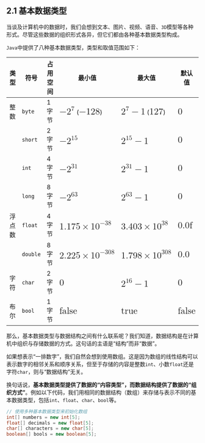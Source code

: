 ## 2.1 基本数据类型

当谈及计算机中的数据时，我们会想到文本、图片、视频、语音、`3D`模型等各种形式。尽管这些数据的组织形式各异，但它们都由各种基本数据类型构成。

`Java`中提供了八种基本数据类型，类型和取值范围如下：

<div>
<div><div><table>
<thead>
<tr>
<th>类型</th>
<th>符号</th>
<th>占用空间</th>
<th>最小值</th>
<th>最大值</th>
<th>默认值</th>
</tr>
</thead>
<tbody>
<tr>
<td>整数</td>
<td><code>byte</code></td>
<td>1 字节</td>
<td><span ><mjx-container   style="font-size: 122.9%; position: relative;"><mjx-math  aria-hidden="true"><mjx-mo ><mjx-c ></mjx-c></mjx-mo><mjx-msup><mjx-mn ><mjx-c ></mjx-c></mjx-mn><mjx-script style="vertical-align: 0.363em;"><mjx-mn  size="s"><mjx-c ></mjx-c></mjx-mn></mjx-script></mjx-msup></mjx-math><mjx-assistive-mml unselectable="on" display="inline"><mjx-container   style="font-size: 122.9%; position: relative;"><mjx-math  aria-hidden="true"><mjx-mo ><mjx-c ></mjx-c></mjx-mo><mjx-msup><mjx-mn ><mjx-c ></mjx-c></mjx-mn><mjx-script style="vertical-align: 0.363em;"><mjx-mn  size="s"><mjx-c ></mjx-c></mjx-mn></mjx-script></mjx-msup></mjx-math><mjx-assistive-mml unselectable="on" display="inline"><math xmlns="http://www.w3.org/1998/Math/MathML"><mo>−</mo><msup><mn>2</mn><mn>7</mn></msup></math></mjx-assistive-mml></mjx-container></mjx-assistive-mml></mjx-container></span> (<span ><mjx-container   style="font-size: 122.9%; position: relative;"><mjx-math  aria-hidden="true"><mjx-mo ><mjx-c ></mjx-c></mjx-mo><mjx-mn ><mjx-c class="mjx-c31"></mjx-c><mjx-c ></mjx-c><mjx-c class="mjx-c38"></mjx-c></mjx-mn></mjx-math><mjx-assistive-mml unselectable="on" display="inline"><mjx-container   style="font-size: 122.9%; position: relative;"><mjx-math  aria-hidden="true"><mjx-mo ><mjx-c ></mjx-c></mjx-mo><mjx-mn ><mjx-c class="mjx-c31"></mjx-c><mjx-c ></mjx-c><mjx-c class="mjx-c38"></mjx-c></mjx-mn></mjx-math><mjx-assistive-mml unselectable="on" display="inline"><math xmlns="http://www.w3.org/1998/Math/MathML"><mo>−</mo><mn>128</mn></math></mjx-assistive-mml></mjx-container></mjx-assistive-mml></mjx-container></span>)</td>
<td><span ><mjx-container   style="font-size: 122.9%; position: relative;"><mjx-math  aria-hidden="true"><mjx-msup><mjx-mn ><mjx-c ></mjx-c></mjx-mn><mjx-script style="vertical-align: 0.363em;"><mjx-mn  size="s"><mjx-c ></mjx-c></mjx-mn></mjx-script></mjx-msup><mjx-mo  space="3"><mjx-c ></mjx-c></mjx-mo><mjx-mn  space="3"><mjx-c class="mjx-c31"></mjx-c></mjx-mn></mjx-math><mjx-assistive-mml unselectable="on" display="inline"><mjx-container   style="font-size: 122.9%; position: relative;"><mjx-math  aria-hidden="true"><mjx-msup><mjx-mn ><mjx-c ></mjx-c></mjx-mn><mjx-script style="vertical-align: 0.363em;"><mjx-mn  size="s"><mjx-c ></mjx-c></mjx-mn></mjx-script></mjx-msup><mjx-mo  space="3"><mjx-c ></mjx-c></mjx-mo><mjx-mn  space="3"><mjx-c class="mjx-c31"></mjx-c></mjx-mn></mjx-math><mjx-assistive-mml unselectable="on" display="inline"><math xmlns="http://www.w3.org/1998/Math/MathML"><msup><mn>2</mn><mn>7</mn></msup><mo>−</mo><mn>1</mn></math></mjx-assistive-mml></mjx-container></mjx-assistive-mml></mjx-container></span> (<span ><mjx-container   style="font-size: 122.9%; position: relative;"><mjx-math  aria-hidden="true"><mjx-mn ><mjx-c class="mjx-c31"></mjx-c><mjx-c ></mjx-c><mjx-c ></mjx-c></mjx-mn></mjx-math><mjx-assistive-mml unselectable="on" display="inline"><mjx-container   style="font-size: 122.9%; position: relative;"><mjx-math  aria-hidden="true"><mjx-mn ><mjx-c class="mjx-c31"></mjx-c><mjx-c ></mjx-c><mjx-c ></mjx-c></mjx-mn></mjx-math><mjx-assistive-mml unselectable="on" display="inline"><math xmlns="http://www.w3.org/1998/Math/MathML"><mn>127</mn></math></mjx-assistive-mml></mjx-container></mjx-assistive-mml></mjx-container></span>)</td>
<td><span ><mjx-container   style="font-size: 122.9%; position: relative;"><mjx-math  aria-hidden="true"><mjx-mn ><mjx-c class="mjx-c30"></mjx-c></mjx-mn></mjx-math><mjx-assistive-mml unselectable="on" display="inline"><mjx-container   style="font-size: 122.9%; position: relative;"><mjx-math  aria-hidden="true"><mjx-mn ><mjx-c class="mjx-c30"></mjx-c></mjx-mn></mjx-math><mjx-assistive-mml unselectable="on" display="inline"><math xmlns="http://www.w3.org/1998/Math/MathML"><mn>0</mn></math></mjx-assistive-mml></mjx-container></mjx-assistive-mml></mjx-container></span></td>
</tr>
<tr>
<td></td>
<td><code>short</code></td>
<td>2 字节</td>
<td><span ><mjx-container   style="font-size: 122.9%; position: relative;"><mjx-math  aria-hidden="true"><mjx-mo ><mjx-c ></mjx-c></mjx-mo><mjx-msup><mjx-mn ><mjx-c ></mjx-c></mjx-mn><mjx-script style="vertical-align: 0.363em;"><mjx-texatom size="s" texclass="ORD"><mjx-mn ><mjx-c class="mjx-c31"></mjx-c><mjx-c class="mjx-c35"></mjx-c></mjx-mn></mjx-texatom></mjx-script></mjx-msup></mjx-math><mjx-assistive-mml unselectable="on" display="inline"><mjx-container   style="font-size: 122.9%; position: relative;"><mjx-math  aria-hidden="true"><mjx-mo ><mjx-c ></mjx-c></mjx-mo><mjx-msup><mjx-mn ><mjx-c ></mjx-c></mjx-mn><mjx-script style="vertical-align: 0.363em;"><mjx-texatom size="s" texclass="ORD"><mjx-mn ><mjx-c class="mjx-c31"></mjx-c><mjx-c class="mjx-c35"></mjx-c></mjx-mn></mjx-texatom></mjx-script></mjx-msup></mjx-math><mjx-assistive-mml unselectable="on" display="inline"><math xmlns="http://www.w3.org/1998/Math/MathML"><mo>−</mo><msup><mn>2</mn><mrow data-mjx-texclass="ORD"><mn>15</mn></mrow></msup></math></mjx-assistive-mml></mjx-container></mjx-assistive-mml></mjx-container></span></td>
<td><span ><mjx-container   style="font-size: 122.9%; position: relative;"><mjx-math  aria-hidden="true"><mjx-msup><mjx-mn ><mjx-c ></mjx-c></mjx-mn><mjx-script style="vertical-align: 0.363em;"><mjx-texatom size="s" texclass="ORD"><mjx-mn ><mjx-c class="mjx-c31"></mjx-c><mjx-c class="mjx-c35"></mjx-c></mjx-mn></mjx-texatom></mjx-script></mjx-msup><mjx-mo  space="3"><mjx-c ></mjx-c></mjx-mo><mjx-mn  space="3"><mjx-c class="mjx-c31"></mjx-c></mjx-mn></mjx-math><mjx-assistive-mml unselectable="on" display="inline"><mjx-container   style="font-size: 122.9%; position: relative;"><mjx-math  aria-hidden="true"><mjx-msup><mjx-mn ><mjx-c ></mjx-c></mjx-mn><mjx-script style="vertical-align: 0.363em;"><mjx-texatom size="s" texclass="ORD"><mjx-mn ><mjx-c class="mjx-c31"></mjx-c><mjx-c class="mjx-c35"></mjx-c></mjx-mn></mjx-texatom></mjx-script></mjx-msup><mjx-mo  space="3"><mjx-c ></mjx-c></mjx-mo><mjx-mn  space="3"><mjx-c class="mjx-c31"></mjx-c></mjx-mn></mjx-math><mjx-assistive-mml unselectable="on" display="inline"><math xmlns="http://www.w3.org/1998/Math/MathML"><msup><mn>2</mn><mrow data-mjx-texclass="ORD"><mn>15</mn></mrow></msup><mo>−</mo><mn>1</mn></math></mjx-assistive-mml></mjx-container></mjx-assistive-mml></mjx-container></span></td>
<td><span ><mjx-container   style="font-size: 122.9%; position: relative;"><mjx-math  aria-hidden="true"><mjx-mn ><mjx-c class="mjx-c30"></mjx-c></mjx-mn></mjx-math><mjx-assistive-mml unselectable="on" display="inline"><mjx-container   style="font-size: 122.9%; position: relative;"><mjx-math  aria-hidden="true"><mjx-mn ><mjx-c class="mjx-c30"></mjx-c></mjx-mn></mjx-math><mjx-assistive-mml unselectable="on" display="inline"><math xmlns="http://www.w3.org/1998/Math/MathML"><mn>0</mn></math></mjx-assistive-mml></mjx-container></mjx-assistive-mml></mjx-container></span></td>
</tr>
<tr>
<td></td>
<td><code>int</code></td>
<td>4 字节</td>
<td><span ><mjx-container   style="font-size: 122.9%; position: relative;"><mjx-math  aria-hidden="true"><mjx-mo ><mjx-c ></mjx-c></mjx-mo><mjx-msup><mjx-mn ><mjx-c ></mjx-c></mjx-mn><mjx-script style="vertical-align: 0.363em;"><mjx-texatom size="s" texclass="ORD"><mjx-mn ><mjx-c class="mjx-c33"></mjx-c><mjx-c class="mjx-c31"></mjx-c></mjx-mn></mjx-texatom></mjx-script></mjx-msup></mjx-math><mjx-assistive-mml unselectable="on" display="inline"><mjx-container   style="font-size: 122.9%; position: relative;"><mjx-math  aria-hidden="true"><mjx-mo ><mjx-c ></mjx-c></mjx-mo><mjx-msup><mjx-mn ><mjx-c ></mjx-c></mjx-mn><mjx-script style="vertical-align: 0.363em;"><mjx-texatom size="s" texclass="ORD"><mjx-mn ><mjx-c class="mjx-c33"></mjx-c><mjx-c class="mjx-c31"></mjx-c></mjx-mn></mjx-texatom></mjx-script></mjx-msup></mjx-math><mjx-assistive-mml unselectable="on" display="inline"><math xmlns="http://www.w3.org/1998/Math/MathML"><mo>−</mo><msup><mn>2</mn><mrow data-mjx-texclass="ORD"><mn>31</mn></mrow></msup></math></mjx-assistive-mml></mjx-container></mjx-assistive-mml></mjx-container></span></td>
<td><span ><mjx-container   style="font-size: 122.9%; position: relative;"><mjx-math  aria-hidden="true"><mjx-msup><mjx-mn ><mjx-c ></mjx-c></mjx-mn><mjx-script style="vertical-align: 0.363em;"><mjx-texatom size="s" texclass="ORD"><mjx-mn ><mjx-c class="mjx-c33"></mjx-c><mjx-c class="mjx-c31"></mjx-c></mjx-mn></mjx-texatom></mjx-script></mjx-msup><mjx-mo  space="3"><mjx-c ></mjx-c></mjx-mo><mjx-mn  space="3"><mjx-c class="mjx-c31"></mjx-c></mjx-mn></mjx-math><mjx-assistive-mml unselectable="on" display="inline"><mjx-container   style="font-size: 122.9%; position: relative;"><mjx-math  aria-hidden="true"><mjx-msup><mjx-mn ><mjx-c ></mjx-c></mjx-mn><mjx-script style="vertical-align: 0.363em;"><mjx-texatom size="s" texclass="ORD"><mjx-mn ><mjx-c class="mjx-c33"></mjx-c><mjx-c class="mjx-c31"></mjx-c></mjx-mn></mjx-texatom></mjx-script></mjx-msup><mjx-mo  space="3"><mjx-c ></mjx-c></mjx-mo><mjx-mn  space="3"><mjx-c class="mjx-c31"></mjx-c></mjx-mn></mjx-math><mjx-assistive-mml unselectable="on" display="inline"><math xmlns="http://www.w3.org/1998/Math/MathML"><msup><mn>2</mn><mrow data-mjx-texclass="ORD"><mn>31</mn></mrow></msup><mo>−</mo><mn>1</mn></math></mjx-assistive-mml></mjx-container></mjx-assistive-mml></mjx-container></span></td>
<td><span ><mjx-container   style="font-size: 122.9%; position: relative;"><mjx-math  aria-hidden="true"><mjx-mn ><mjx-c class="mjx-c30"></mjx-c></mjx-mn></mjx-math><mjx-assistive-mml unselectable="on" display="inline"><mjx-container   style="font-size: 122.9%; position: relative;"><mjx-math  aria-hidden="true"><mjx-mn ><mjx-c class="mjx-c30"></mjx-c></mjx-mn></mjx-math><mjx-assistive-mml unselectable="on" display="inline"><math xmlns="http://www.w3.org/1998/Math/MathML"><mn>0</mn></math></mjx-assistive-mml></mjx-container></mjx-assistive-mml></mjx-container></span></td>
</tr>
<tr>
<td></td>
<td><code>long</code></td>
<td>8 字节</td>
<td><span ><mjx-container   style="font-size: 122.9%; position: relative;"><mjx-math  aria-hidden="true"><mjx-mo ><mjx-c ></mjx-c></mjx-mo><mjx-msup><mjx-mn ><mjx-c ></mjx-c></mjx-mn><mjx-script style="vertical-align: 0.363em;"><mjx-texatom size="s" texclass="ORD"><mjx-mn ><mjx-c class="mjx-c36"></mjx-c><mjx-c class="mjx-c33"></mjx-c></mjx-mn></mjx-texatom></mjx-script></mjx-msup></mjx-math><mjx-assistive-mml unselectable="on" display="inline"><mjx-container   style="font-size: 122.9%; position: relative;"><mjx-math  aria-hidden="true"><mjx-mo ><mjx-c ></mjx-c></mjx-mo><mjx-msup><mjx-mn ><mjx-c ></mjx-c></mjx-mn><mjx-script style="vertical-align: 0.363em;"><mjx-texatom size="s" texclass="ORD"><mjx-mn ><mjx-c class="mjx-c36"></mjx-c><mjx-c class="mjx-c33"></mjx-c></mjx-mn></mjx-texatom></mjx-script></mjx-msup></mjx-math><mjx-assistive-mml unselectable="on" display="inline"><math xmlns="http://www.w3.org/1998/Math/MathML"><mo>−</mo><msup><mn>2</mn><mrow data-mjx-texclass="ORD"><mn>63</mn></mrow></msup></math></mjx-assistive-mml></mjx-container></mjx-assistive-mml></mjx-container></span></td>
<td><span ><mjx-container   style="font-size: 122.9%; position: relative;"><mjx-math  aria-hidden="true"><mjx-msup><mjx-mn ><mjx-c ></mjx-c></mjx-mn><mjx-script style="vertical-align: 0.363em;"><mjx-texatom size="s" texclass="ORD"><mjx-mn ><mjx-c class="mjx-c36"></mjx-c><mjx-c class="mjx-c33"></mjx-c></mjx-mn></mjx-texatom></mjx-script></mjx-msup><mjx-mo  space="3"><mjx-c ></mjx-c></mjx-mo><mjx-mn  space="3"><mjx-c class="mjx-c31"></mjx-c></mjx-mn></mjx-math><mjx-assistive-mml unselectable="on" display="inline"><mjx-container   style="font-size: 122.9%; position: relative;"><mjx-math  aria-hidden="true"><mjx-msup><mjx-mn ><mjx-c ></mjx-c></mjx-mn><mjx-script style="vertical-align: 0.363em;"><mjx-texatom size="s" texclass="ORD"><mjx-mn ><mjx-c class="mjx-c36"></mjx-c><mjx-c class="mjx-c33"></mjx-c></mjx-mn></mjx-texatom></mjx-script></mjx-msup><mjx-mo  space="3"><mjx-c ></mjx-c></mjx-mo><mjx-mn  space="3"><mjx-c class="mjx-c31"></mjx-c></mjx-mn></mjx-math><mjx-assistive-mml unselectable="on" display="inline"><math xmlns="http://www.w3.org/1998/Math/MathML"><msup><mn>2</mn><mrow data-mjx-texclass="ORD"><mn>63</mn></mrow></msup><mo>−</mo><mn>1</mn></math></mjx-assistive-mml></mjx-container></mjx-assistive-mml></mjx-container></span></td>
<td><span ><mjx-container   style="font-size: 122.9%; position: relative;"><mjx-math  aria-hidden="true"><mjx-mn ><mjx-c class="mjx-c30"></mjx-c></mjx-mn></mjx-math><mjx-assistive-mml unselectable="on" display="inline"><mjx-container   style="font-size: 122.9%; position: relative;"><mjx-math  aria-hidden="true"><mjx-mn ><mjx-c class="mjx-c30"></mjx-c></mjx-mn></mjx-math><mjx-assistive-mml unselectable="on" display="inline"><math xmlns="http://www.w3.org/1998/Math/MathML"><mn>0</mn></math></mjx-assistive-mml></mjx-container></mjx-assistive-mml></mjx-container></span></td>
</tr>
<tr>
<td>浮点数</td>
<td><code>float</code></td>
<td>4 字节</td>
<td><span ><mjx-container   style="font-size: 122.9%; position: relative;"><mjx-math  aria-hidden="true"><mjx-mn ><mjx-c class="mjx-c31"></mjx-c><mjx-c class="mjx-c2E"></mjx-c><mjx-c class="mjx-c31"></mjx-c><mjx-c ></mjx-c><mjx-c class="mjx-c35"></mjx-c></mjx-mn><mjx-mo  space="3"><mjx-c class="mjx-cD7"></mjx-c></mjx-mo><mjx-msup space="3"><mjx-mn ><mjx-c class="mjx-c31"></mjx-c><mjx-c class="mjx-c30"></mjx-c></mjx-mn><mjx-script style="vertical-align: 0.393em;"><mjx-texatom size="s" texclass="ORD"><mjx-mo ><mjx-c ></mjx-c></mjx-mo><mjx-mn ><mjx-c class="mjx-c33"></mjx-c><mjx-c class="mjx-c38"></mjx-c></mjx-mn></mjx-texatom></mjx-script></mjx-msup></mjx-math><mjx-assistive-mml unselectable="on" display="inline"><mjx-container   style="font-size: 122.9%; position: relative;"><mjx-math  aria-hidden="true"><mjx-mn ><mjx-c class="mjx-c31"></mjx-c><mjx-c class="mjx-c2E"></mjx-c><mjx-c class="mjx-c31"></mjx-c><mjx-c ></mjx-c><mjx-c class="mjx-c35"></mjx-c></mjx-mn><mjx-mo  space="3"><mjx-c class="mjx-cD7"></mjx-c></mjx-mo><mjx-msup space="3"><mjx-mn ><mjx-c class="mjx-c31"></mjx-c><mjx-c class="mjx-c30"></mjx-c></mjx-mn><mjx-script style="vertical-align: 0.393em;"><mjx-texatom size="s" texclass="ORD"><mjx-mo ><mjx-c ></mjx-c></mjx-mo><mjx-mn ><mjx-c class="mjx-c33"></mjx-c><mjx-c class="mjx-c38"></mjx-c></mjx-mn></mjx-texatom></mjx-script></mjx-msup></mjx-math><mjx-assistive-mml unselectable="on" display="inline"><math xmlns="http://www.w3.org/1998/Math/MathML"><mn>1.175</mn><mo>×</mo><msup><mn>10</mn><mrow data-mjx-texclass="ORD"><mo>−</mo><mn>38</mn></mrow></msup></math></mjx-assistive-mml></mjx-container></mjx-assistive-mml></mjx-container></span></td>
<td><span ><mjx-container   style="font-size: 122.9%; position: relative;"><mjx-math  aria-hidden="true"><mjx-mn ><mjx-c class="mjx-c33"></mjx-c><mjx-c class="mjx-c2E"></mjx-c><mjx-c class="mjx-c34"></mjx-c><mjx-c class="mjx-c30"></mjx-c><mjx-c class="mjx-c33"></mjx-c></mjx-mn><mjx-mo  space="3"><mjx-c class="mjx-cD7"></mjx-c></mjx-mo><mjx-msup space="3"><mjx-mn ><mjx-c class="mjx-c31"></mjx-c><mjx-c class="mjx-c30"></mjx-c></mjx-mn><mjx-script style="vertical-align: 0.393em;"><mjx-texatom size="s" texclass="ORD"><mjx-mn ><mjx-c class="mjx-c33"></mjx-c><mjx-c class="mjx-c38"></mjx-c></mjx-mn></mjx-texatom></mjx-script></mjx-msup></mjx-math><mjx-assistive-mml unselectable="on" display="inline"><mjx-container   style="font-size: 122.9%; position: relative;"><mjx-math  aria-hidden="true"><mjx-mn ><mjx-c class="mjx-c33"></mjx-c><mjx-c class="mjx-c2E"></mjx-c><mjx-c class="mjx-c34"></mjx-c><mjx-c class="mjx-c30"></mjx-c><mjx-c class="mjx-c33"></mjx-c></mjx-mn><mjx-mo  space="3"><mjx-c class="mjx-cD7"></mjx-c></mjx-mo><mjx-msup space="3"><mjx-mn ><mjx-c class="mjx-c31"></mjx-c><mjx-c class="mjx-c30"></mjx-c></mjx-mn><mjx-script style="vertical-align: 0.393em;"><mjx-texatom size="s" texclass="ORD"><mjx-mn ><mjx-c class="mjx-c33"></mjx-c><mjx-c class="mjx-c38"></mjx-c></mjx-mn></mjx-texatom></mjx-script></mjx-msup></mjx-math><mjx-assistive-mml unselectable="on" display="inline"><math xmlns="http://www.w3.org/1998/Math/MathML"><mn>3.403</mn><mo>×</mo><msup><mn>10</mn><mrow data-mjx-texclass="ORD"><mn>38</mn></mrow></msup></math></mjx-assistive-mml></mjx-container></mjx-assistive-mml></mjx-container></span></td>
<td><span ><mjx-container   style="font-size: 122.9%; position: relative;"><mjx-math  aria-hidden="true"><mjx-mn ><mjx-c class="mjx-c30"></mjx-c><mjx-c class="mjx-c2E"></mjx-c><mjx-c class="mjx-c30"></mjx-c></mjx-mn><mjx-mtext ><mjx-c class="mjx-c66"></mjx-c></mjx-mtext></mjx-math><mjx-assistive-mml unselectable="on" display="inline"><mjx-container   style="font-size: 122.9%; position: relative;"><mjx-math  aria-hidden="true"><mjx-mn ><mjx-c class="mjx-c30"></mjx-c><mjx-c class="mjx-c2E"></mjx-c><mjx-c class="mjx-c30"></mjx-c></mjx-mn><mjx-mtext ><mjx-c class="mjx-c66"></mjx-c></mjx-mtext></mjx-math><mjx-assistive-mml unselectable="on" display="inline"><math xmlns="http://www.w3.org/1998/Math/MathML"><mn>0.0</mn><mtext>f</mtext></math></mjx-assistive-mml></mjx-container></mjx-assistive-mml></mjx-container></span></td>
</tr>
<tr>
<td></td>
<td><code>double</code></td>
<td>8 字节</td>
<td><span ><mjx-container   style="font-size: 122.9%; position: relative;"><mjx-math  aria-hidden="true"><mjx-mn ><mjx-c ></mjx-c><mjx-c class="mjx-c2E"></mjx-c><mjx-c ></mjx-c><mjx-c ></mjx-c><mjx-c class="mjx-c35"></mjx-c></mjx-mn><mjx-mo  space="3"><mjx-c class="mjx-cD7"></mjx-c></mjx-mo><mjx-msup space="3"><mjx-mn ><mjx-c class="mjx-c31"></mjx-c><mjx-c class="mjx-c30"></mjx-c></mjx-mn><mjx-script style="vertical-align: 0.393em;"><mjx-texatom size="s" texclass="ORD"><mjx-mo ><mjx-c ></mjx-c></mjx-mo><mjx-mn ><mjx-c class="mjx-c33"></mjx-c><mjx-c class="mjx-c30"></mjx-c><mjx-c class="mjx-c38"></mjx-c></mjx-mn></mjx-texatom></mjx-script></mjx-msup></mjx-math><mjx-assistive-mml unselectable="on" display="inline"><mjx-container   style="font-size: 122.9%; position: relative;"><mjx-math  aria-hidden="true"><mjx-mn ><mjx-c ></mjx-c><mjx-c class="mjx-c2E"></mjx-c><mjx-c ></mjx-c><mjx-c ></mjx-c><mjx-c class="mjx-c35"></mjx-c></mjx-mn><mjx-mo  space="3"><mjx-c class="mjx-cD7"></mjx-c></mjx-mo><mjx-msup space="3"><mjx-mn ><mjx-c class="mjx-c31"></mjx-c><mjx-c class="mjx-c30"></mjx-c></mjx-mn><mjx-script style="vertical-align: 0.393em;"><mjx-texatom size="s" texclass="ORD"><mjx-mo ><mjx-c ></mjx-c></mjx-mo><mjx-mn ><mjx-c class="mjx-c33"></mjx-c><mjx-c class="mjx-c30"></mjx-c><mjx-c class="mjx-c38"></mjx-c></mjx-mn></mjx-texatom></mjx-script></mjx-msup></mjx-math><mjx-assistive-mml unselectable="on" display="inline"><math xmlns="http://www.w3.org/1998/Math/MathML"><mn>2.225</mn><mo>×</mo><msup><mn>10</mn><mrow data-mjx-texclass="ORD"><mo>−</mo><mn>308</mn></mrow></msup></math></mjx-assistive-mml></mjx-container></mjx-assistive-mml></mjx-container></span></td>
<td><span ><mjx-container   style="font-size: 122.9%; position: relative;"><mjx-math  aria-hidden="true"><mjx-mn ><mjx-c class="mjx-c31"></mjx-c><mjx-c class="mjx-c2E"></mjx-c><mjx-c ></mjx-c><mjx-c class="mjx-c39"></mjx-c><mjx-c class="mjx-c38"></mjx-c></mjx-mn><mjx-mo  space="3"><mjx-c class="mjx-cD7"></mjx-c></mjx-mo><mjx-msup space="3"><mjx-mn ><mjx-c class="mjx-c31"></mjx-c><mjx-c class="mjx-c30"></mjx-c></mjx-mn><mjx-script style="vertical-align: 0.393em;"><mjx-texatom size="s" texclass="ORD"><mjx-mn ><mjx-c class="mjx-c33"></mjx-c><mjx-c class="mjx-c30"></mjx-c><mjx-c class="mjx-c38"></mjx-c></mjx-mn></mjx-texatom></mjx-script></mjx-msup></mjx-math><mjx-assistive-mml unselectable="on" display="inline"><mjx-container   style="font-size: 122.9%; position: relative;"><mjx-math  aria-hidden="true"><mjx-mn ><mjx-c class="mjx-c31"></mjx-c><mjx-c class="mjx-c2E"></mjx-c><mjx-c ></mjx-c><mjx-c class="mjx-c39"></mjx-c><mjx-c class="mjx-c38"></mjx-c></mjx-mn><mjx-mo  space="3"><mjx-c class="mjx-cD7"></mjx-c></mjx-mo><mjx-msup space="3"><mjx-mn ><mjx-c class="mjx-c31"></mjx-c><mjx-c class="mjx-c30"></mjx-c></mjx-mn><mjx-script style="vertical-align: 0.393em;"><mjx-texatom size="s" texclass="ORD"><mjx-mn ><mjx-c class="mjx-c33"></mjx-c><mjx-c class="mjx-c30"></mjx-c><mjx-c class="mjx-c38"></mjx-c></mjx-mn></mjx-texatom></mjx-script></mjx-msup></mjx-math><mjx-assistive-mml unselectable="on" display="inline"><math xmlns="http://www.w3.org/1998/Math/MathML"><mn>1.798</mn><mo>×</mo><msup><mn>10</mn><mrow data-mjx-texclass="ORD"><mn>308</mn></mrow></msup></math></mjx-assistive-mml></mjx-container></mjx-assistive-mml></mjx-container></span></td>
<td><span ><mjx-container   style="font-size: 122.9%; position: relative;"><mjx-math  aria-hidden="true"><mjx-mn ><mjx-c class="mjx-c30"></mjx-c><mjx-c class="mjx-c2E"></mjx-c><mjx-c class="mjx-c30"></mjx-c></mjx-mn></mjx-math><mjx-assistive-mml unselectable="on" display="inline"><mjx-container   style="font-size: 122.9%; position: relative;"><mjx-math  aria-hidden="true"><mjx-mn ><mjx-c class="mjx-c30"></mjx-c><mjx-c class="mjx-c2E"></mjx-c><mjx-c class="mjx-c30"></mjx-c></mjx-mn></mjx-math><mjx-assistive-mml unselectable="on" display="inline"><math xmlns="http://www.w3.org/1998/Math/MathML"><mn>0.0</mn></math></mjx-assistive-mml></mjx-container></mjx-assistive-mml></mjx-container></span></td>
</tr>
<tr>
<td>字符</td>
<td><code>char</code></td>
<td>2 字节</td>
<td><span ><mjx-container   style="font-size: 122.9%; position: relative;"><mjx-math  aria-hidden="true"><mjx-mn ><mjx-c class="mjx-c30"></mjx-c></mjx-mn></mjx-math><mjx-assistive-mml unselectable="on" display="inline"><mjx-container   style="font-size: 122.9%; position: relative;"><mjx-math  aria-hidden="true"><mjx-mn ><mjx-c class="mjx-c30"></mjx-c></mjx-mn></mjx-math><mjx-assistive-mml unselectable="on" display="inline"><math xmlns="http://www.w3.org/1998/Math/MathML"><mn>0</mn></math></mjx-assistive-mml></mjx-container></mjx-assistive-mml></mjx-container></span></td>
<td><span ><mjx-container   style="font-size: 122.9%; position: relative;"><mjx-math  aria-hidden="true"><mjx-msup><mjx-mn ><mjx-c ></mjx-c></mjx-mn><mjx-script style="vertical-align: 0.363em;"><mjx-texatom size="s" texclass="ORD"><mjx-mn ><mjx-c class="mjx-c31"></mjx-c><mjx-c class="mjx-c36"></mjx-c></mjx-mn></mjx-texatom></mjx-script></mjx-msup><mjx-mo  space="3"><mjx-c ></mjx-c></mjx-mo><mjx-mn  space="3"><mjx-c class="mjx-c31"></mjx-c></mjx-mn></mjx-math><mjx-assistive-mml unselectable="on" display="inline"><mjx-container   style="font-size: 122.9%; position: relative;"><mjx-math  aria-hidden="true"><mjx-msup><mjx-mn ><mjx-c ></mjx-c></mjx-mn><mjx-script style="vertical-align: 0.363em;"><mjx-texatom size="s" texclass="ORD"><mjx-mn ><mjx-c class="mjx-c31"></mjx-c><mjx-c class="mjx-c36"></mjx-c></mjx-mn></mjx-texatom></mjx-script></mjx-msup><mjx-mo  space="3"><mjx-c ></mjx-c></mjx-mo><mjx-mn  space="3"><mjx-c class="mjx-c31"></mjx-c></mjx-mn></mjx-math><mjx-assistive-mml unselectable="on" display="inline"><math xmlns="http://www.w3.org/1998/Math/MathML"><msup><mn>2</mn><mrow data-mjx-texclass="ORD"><mn>16</mn></mrow></msup><mo>−</mo><mn>1</mn></math></mjx-assistive-mml></mjx-container></mjx-assistive-mml></mjx-container></span></td>
<td><span ><mjx-container   style="font-size: 122.9%; position: relative;"><mjx-math  aria-hidden="true"><mjx-mn ><mjx-c class="mjx-c30"></mjx-c></mjx-mn></mjx-math><mjx-assistive-mml unselectable="on" display="inline"><mjx-container   style="font-size: 122.9%; position: relative;"><mjx-math  aria-hidden="true"><mjx-mn ><mjx-c class="mjx-c30"></mjx-c></mjx-mn></mjx-math><mjx-assistive-mml unselectable="on" display="inline"><math xmlns="http://www.w3.org/1998/Math/MathML"><mn>0</mn></math></mjx-assistive-mml></mjx-container></mjx-assistive-mml></mjx-container></span></td>
</tr>
<tr>
<td>布尔</td>
<td><code>bool</code></td>
<td>1 字节</td>
<td><span ><mjx-container   style="font-size: 122.9%; position: relative;"><mjx-math  aria-hidden="true"><mjx-mtext ><mjx-c class="mjx-c66"></mjx-c><mjx-c class="mjx-c61"></mjx-c><mjx-c class="mjx-c6C"></mjx-c><mjx-c class="mjx-c73"></mjx-c><mjx-c class="mjx-c65"></mjx-c></mjx-mtext></mjx-math><mjx-assistive-mml unselectable="on" display="inline"><mjx-container   style="font-size: 122.9%; position: relative;"><mjx-math  aria-hidden="true"><mjx-mtext ><mjx-c class="mjx-c66"></mjx-c><mjx-c class="mjx-c61"></mjx-c><mjx-c class="mjx-c6C"></mjx-c><mjx-c class="mjx-c73"></mjx-c><mjx-c class="mjx-c65"></mjx-c></mjx-mtext></mjx-math><mjx-assistive-mml unselectable="on" display="inline"><math xmlns="http://www.w3.org/1998/Math/MathML"><mtext>false</mtext></math></mjx-assistive-mml></mjx-container></mjx-assistive-mml></mjx-container></span></td>
<td><span ><mjx-container   style="font-size: 122.9%; position: relative;"><mjx-math  aria-hidden="true"><mjx-mtext ><mjx-c class="mjx-c74"></mjx-c><mjx-c class="mjx-c72"></mjx-c><mjx-c class="mjx-c75"></mjx-c><mjx-c class="mjx-c65"></mjx-c></mjx-mtext></mjx-math><mjx-assistive-mml unselectable="on" display="inline"><mjx-container   style="font-size: 122.9%; position: relative;"><mjx-math  aria-hidden="true"><mjx-mtext ><mjx-c class="mjx-c74"></mjx-c><mjx-c class="mjx-c72"></mjx-c><mjx-c class="mjx-c75"></mjx-c><mjx-c class="mjx-c65"></mjx-c></mjx-mtext></mjx-math><mjx-assistive-mml unselectable="on" display="inline"><math xmlns="http://www.w3.org/1998/Math/MathML"><mtext>true</mtext></math></mjx-assistive-mml></mjx-container></mjx-assistive-mml></mjx-container></span></td>
<td><span ><mjx-container   style="font-size: 122.9%; position: relative;"><mjx-math  aria-hidden="true"><mjx-mtext ><mjx-c class="mjx-c66"></mjx-c><mjx-c class="mjx-c61"></mjx-c><mjx-c class="mjx-c6C"></mjx-c><mjx-c class="mjx-c73"></mjx-c><mjx-c class="mjx-c65"></mjx-c></mjx-mtext></mjx-math><mjx-assistive-mml unselectable="on" display="inline"><mjx-container   style="font-size: 122.9%; position: relative;"><mjx-math  aria-hidden="true"><mjx-mtext ><mjx-c class="mjx-c66"></mjx-c><mjx-c class="mjx-c61"></mjx-c><mjx-c class="mjx-c6C"></mjx-c><mjx-c class="mjx-c73"></mjx-c><mjx-c class="mjx-c65"></mjx-c></mjx-mtext></mjx-math><mjx-assistive-mml unselectable="on" display="inline"><math xmlns="http://www.w3.org/1998/Math/MathML"><mtext>false</mtext></math></mjx-assistive-mml></mjx-container></mjx-assistive-mml></mjx-container></span></td>
</tr>
</tbody>
</table></div></div>
</div>

那么，基本数据类型与数据结构之间有什么联系呢？我们知道，数据结构是在计算机中组织与存储数据的方式。这句话的主语是“结构”而非“数据”。

如果想表示“一排数字”，我们自然会想到使用数组。这是因为数组的线性结构可以表示数字的相邻关系和顺序关系，但至于存储的内容是整数`int`、小数`float`还是字符`char`，则与“数据结构”无关。

换句话说，**基本数据类型提供了数据的“内容类型”，而数据结构提供了数据的“组织方式”**。例如以下代码，我们用相同的数据结构（数组）来存储与表示不同的基本数据类型，包括`int`、`float`、`char`、`bool`等。

```java
// 使用多种基本数据类型来初始化数组
int[] numbers = new int[5];
float[] decimals = new float[5];
char[] characters = new char[5];
boolean[] bools = new boolean[5];
```